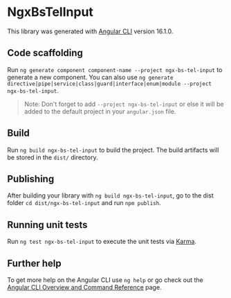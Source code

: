 # NgxBsTelInput

This library was generated with [Angular CLI](https://github.com/angular/angular-cli) version 16.1.0.

## Code scaffolding

Run `ng generate component component-name --project ngx-bs-tel-input` to generate a new component. You can also use `ng generate directive|pipe|service|class|guard|interface|enum|module --project ngx-bs-tel-input`.
> Note: Don't forget to add `--project ngx-bs-tel-input` or else it will be added to the default project in your `angular.json` file. 

## Build

Run `ng build ngx-bs-tel-input` to build the project. The build artifacts will be stored in the `dist/` directory.

## Publishing

After building your library with `ng build ngx-bs-tel-input`, go to the dist folder `cd dist/ngx-bs-tel-input` and run `npm publish`.

## Running unit tests

Run `ng test ngx-bs-tel-input` to execute the unit tests via [Karma](https://karma-runner.github.io).

## Further help

To get more help on the Angular CLI use `ng help` or go check out the [Angular CLI Overview and Command Reference](https://angular.io/cli) page.
